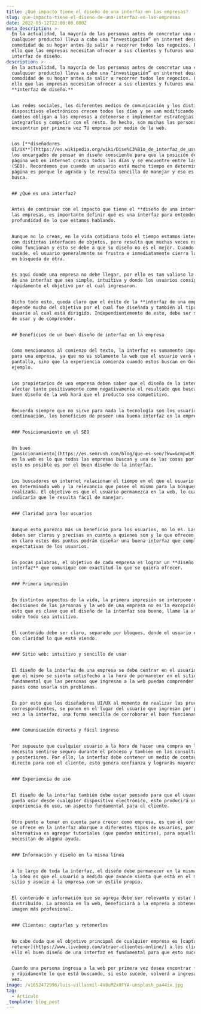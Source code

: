 ```yaml
---
title: ¿Qué impacto tiene el diseño de una interfaz en las empresas?
slug: que-impacto-tiene-el-diseno-de-una-interfaz-en-las-empresas
date: 2022-05-12T22:00:00.000Z
meta_description: >-
  En la actualidad, la mayoría de las personas antes de concretar una compra (de
  cualquier producto) lleva a cabo una “investigación” en internet desde la
  comodidad de su hogar antes de salir a recorrer todos los negocios. Es por
  ello que las empresas necesitan ofrecer a sus clientes y futuros una buena
  interfaz de diseño.
description: >-
  En la actualidad, la mayoría de las personas antes de concretar una compra (de
  cualquier producto) lleva a cabo una “investigación” en internet desde la
  comodidad de su hogar antes de salir a recorrer todos los negocios. Es por
  ello que las empresas necesitan ofrecer a sus clientes y futuros una buena
  **interfaz de diseño.**


  Las redes sociales, los diferentes medios de comunicación y los distintos
  dispositivos electrónicos crecen todos los días y se van modificando. Estos
  cambios obligan a las empresas a detenerse e implementar estrategias para
  integrarlos y competir con el resto. De hecho, son muchas las personas que
  encuentran por primera vez TU empresa por medio de la web.


  Los [**diseñadores
  UI/UX**](https://es.wikipedia.org/wiki/Dise%C3%B1o_de_interfaz_de_usuario) son
  los encargados de pensar un diseño consciente para que la posición de la
  página web en internet crezca todos los días y se encuentre entre las mejores
  (SEO). Recordemos que cuando un usuario está mucho tiempo en determinada
  página es porque le agrada y le resulta sencilla de manejar y eso es lo que se
  busca.


  ## ¿Qué es una interfaz?


  Antes de continuar con el impacto que tiene el **diseño de una interfaz** en
  las empresas, es importante definir qué es una interfaz para entender en
  profundidad de lo que estamos hablando.


  Aunque no lo creas, en la vida cotidiana todo el tiempo estamos interactuando
  con distintas interfaces de objetos, pero resulta que muchas veces no sabemos
  cómo funcionan y esto se debe a que su diseño no es el mejor. Cuando esto
  sucede, el usuario generalmente se frustra e inmediatamente cierra la página
  en búsqueda de otra.


  Es aquí donde una empresa no debe llegar, por ello es tan valioso la creación
  de una interfaz que sea simple, intuitiva y donde los usuarios consigan
  rápidamente el objetivo por el cual ingresaron.


  Dicho todo esto, queda claro que el éxito de la **interfaz de una empresa**
  depende mucho del objetivo por el cual fue diseñada y también al tipo de
  usuario al cual está dirigido. Independientemente de esto, debe ser sencilla
  de usar y de comprender.


  ## Beneficios de un buen diseño de interfaz en la empresa


  Como mencionamos al comienzo del texto, la interfaz es sumamente importante
  para una empresa, ya que no es solamente la web que el usuario verá en la
  pantalla, sino que la experiencia comienza cuando estos buscan en Google, por
  ejemplo.


  Los propietarios de una empresa deben saber que el diseño de la interfaz puede
  afectar tanto positivamente como negativamente el resultado que buscan. Un
  buen diseño de la web hará que el producto sea competitivo.


  Recuerda siempre que no sirve para nada la tecnología son los usuarios. A
  continuación, los beneficios de poseer una buena interfaz en la empresa:


  ### Posicionamiento en el SEO


  Un buen
  [posicionamiento](https://es.semrush.com/blog/que-es-seo/?kw=&cmp=LM_SRCH_DSA_Blog_Core_BU_ES&label=dsa_pagefeed&Network=g&Device=c&utm_content=485459063270&kwid=dsa-1064844085610&cmpid=11816984086&agpid=115746097198&BU=Core&extid=23623708084&adpos=&gclid=Cj0KCQjwg_iTBhDrARIsAD3Ib5i862rUaewBtBhGZFtWNb49YvvWAJS1rQ1Kmh_uAp6l_6rt319mWvsaAragEALw_wcB)
  en la web es lo que todas las empresas buscan y una de las cosas por las que
  esto es posible es por el buen diseño de la interfaz.


  Los buscadores en internet relacionan el tiempo en el que el usuario permanece
  en determinada web y la relevancia que posee el mismo para la búsqueda
  realizada. El objetivo es que el usuario permanezca en la web, lo cual
  indicaría que le resulta fácil de manejar.


  ### Claridad para los usuarios


  Aunque esto parezca más un beneficio para los usuarios, no lo es. Las empresas
  deben ser claras y precisas en cuanto a quienes son y lo que ofrecen. Teniendo
  en claro estos dos puntos podrán diseñar una buena interfaz que cumpla con las
  expectativas de los usuarios.


  En pocas palabras, el objetivo de cada empresa es lograr un **diseño de
  interfaz** que comunique con exactitud lo que se quiera ofrecer.


  ### Primera impresión


  En distintos aspectos de la vida, la primera impresión se interpone en las
  decisiones de las personas y la web de una empresa no es la excepción. Es por
  esto que es clave que el diseño de la interfaz sea bueno, llame la atención y
  sobre todo sea intuitivo.


  El contenido debe ser claro, separado por bloques, donde el usuario entienda
  con claridad lo que está viendo.


  ### Sitio web: intuitivo y sencillo de usar


  El diseño de la interfaz de una empresa se debe centrar en el usuario, para
  que el mismo se sienta satisfecho a la hora de permanecer en el sitio. Es
  fundamental que las personas que ingresan a la web puedan comprender en pocos
  pasos cómo usarla sin problemas.


  Es por esto que los diseñadores UI/UX al momento de realizar las pruebas
  correspondientes, se ponen en el lugar del usuario que ingresan por primera
  vez a la interfaz, una forma sencilla de corroborar el buen funcionamiento.


  ### Comunicación directa y fácil ingreso


  Por supuesto que cualquier usuario a la hora de hacer una compra en la web
  necesita sentirse seguro durante el proceso y también en las consultas previas
  y posteriores. Por ello, la interfaz debe contener un medio de contacto
  directo para con el cliente, esto genera confianza y lograrás mayores visitas.


  ### Experiencia de uso


  El diseño de la interfaz también debe estar pensado para que el usuario lo
  pueda usar desde cualquier dispositivo electrónico, esto producirá una mejor
  experiencia de uso, un aspecto fundamental para el cliente.


  Otro punto a tener en cuenta para crecer como empresa, es que el contenido que
  se ofrece en la interfaz abarque a diferentes tipos de usuarios, por ello, una
  alternativa es agregar tutoriales (que puedan omitirse), para aquellos que
  necesitan de alguna ayuda.


  ### Información y diseño en la misma línea


  A lo largo de toda la interfaz, el diseño debe permanecer en la misma línea,
  la idea es que el usuario a medida que avance sienta que está en el mismo
  sitio y asocie a la empresa con un estilo propio.


  El contenido e información que se agrega debe ser relevante y estar bien
  distribuido. La armonía en la web, beneficiará a la empresa a obtener una
  imagen más profesional.


  ### Clientes: captarlos y retenerlos


  No cabe duda que el objetivo principal de cualquier empresa es [captar y
  retener](https://www.livebeep.com/atraer-clientes-online/) a los clientes, por
  ello el buen diseño de una interfaz es fundamental para que esto suceda.


  Cuando una persona ingresa a la web por primera vez desea encontrar fácilmente
  y rápidamente lo que está buscando, si esto sucede, volverá a ingresar otra
  vez.
image: /v1652472996/luis-villasmil-4V8uMZx8FYA-unsplash_pa44ix.jpg
tag:
  - Artículo
_template: blog_post
---
```


